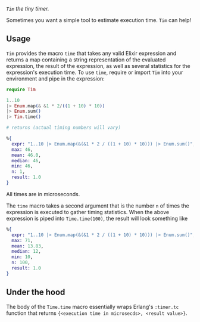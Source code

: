 _`Tim` the tiny timer._

Sometimes you want a simple tool to estimate execution time. `Tim` can help!

## Usage

`Tim` provides the macro `time` that takes any valid Elixir expression and returns a map
containing a string representation of the evaluated expression, the result of the 
expression, as well as several statistics for the expression's execution time. To use 
`time`, require or import `Tim` into your environment and pipe in the expression:

```elixir
require Tim

1..10 
|> Enum.map(& &1 * 2/((1 + 10) * 10)) 
|> Enum.sum() 
|> Tim.time()

# returns (actual timing numbers will vary)

%{
  expr: "1..10 |> Enum.map(&(&1 * 2 / ((1 + 10) * 10))) |> Enum.sum()",
  max: 46,
  mean: 46.0,
  median: 46,
  min: 46,
  n: 1,
  result: 1.0
}
```
All times are in microseconds.

The `time` macro takes a second argument that is the number `n` of times the expression
is executed to gather timing statistics. When the above expression is piped into
`Time.time(100)`, the result will look something like

```elixir
%{
  expr: "1..10 |> Enum.map(&(&1 * 2 / ((1 + 10) * 10))) |> Enum.sum()",
  max: 71,
  mean: 13.83,
  median: 12,
  min: 10,
  n: 100,
  result: 1.0
}
```

## Under the hood

The body of the `Time.time` macro essentially wraps Erlang's `:timer.tc` function that returns 
`{<execution time in microsecds>, <result value>}`.


